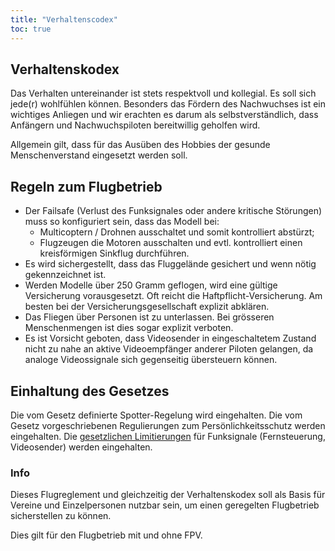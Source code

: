 ```yaml
---
title: "Verhaltenscodex"
toc: true
---
```


## Verhaltenskodex
Das Verhalten untereinander ist stets respektvoll und kollegial. Es soll sich jede(r) wohlfühlen können. Besonders das Fördern des Nachwuchses ist ein wichtiges Anliegen und wir erachten es darum als selbstverständlich, dass Anfängern und Nachwuchspiloten bereitwillig geholfen wird.

Allgemein gilt, dass für das Ausüben des Hobbies der gesunde Menschenverstand eingesetzt werden soll.

## Regeln zum Flugbetrieb
- Der Failsafe (Verlust des Funksignales oder andere kritische Störungen) muss so konfiguriert sein, dass das Modell bei:
	- Multicoptern / Drohnen ausschaltet und somit kontrolliert abstürzt;
	- Flugzeugen die Motoren ausschalten und evtl. kontrolliert einen kreisförmigen Sinkflug durchführen.
- Es wird sichergestellt, dass das Fluggelände gesichert und wenn nötig gekennzeichnet ist.
- Werden Modelle über 250 Gramm geflogen, wird eine gültige Versicherung vorausgesetzt. Oft reicht die Haftpflicht-Versicherung. Am besten bei der Versicherungsgesellschaft explizit abklären.
- Das Fliegen über Personen ist zu unterlassen. Bei grösseren Menschenmengen ist dies sogar explizit verboten.
- Es ist Vorsicht geboten, dass Videosender in eingeschaltetem Zustand nicht zu nahe an aktive Videoempfänger anderer Piloten gelangen, da analoge Videossignale sich gegenseitig übersteuern können.
 
## Einhaltung des Gesetzes
Die vom Gesetz definierte Spotter-Regelung wird eingehalten.
Die vom Gesetz vorgeschriebenen Regulierungen zum Persönlichkeitsschutz werden eingehalten.
Die [gesetzlichen Limitierungen](https://fpvhub.ch/infos/gesetzeslage) für Funksignale (Fernsteuerung, Videosender) werden eingehalten.
 

### Info
Dieses Flugreglement und gleichzeitig der Verhaltenskodex soll als Basis für Vereine und Einzelpersonen nutzbar sein, um einen geregelten Flugbetrieb sicherstellen zu können.

Dies gilt für den Flugbetrieb mit und ohne FPV.
